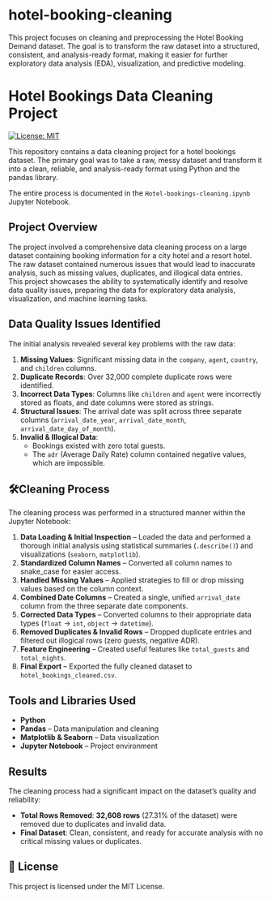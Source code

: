 # hotel-booking-cleaning
This project focuses on cleaning and preprocessing the Hotel Booking Demand dataset. The goal is to transform the raw dataset into a structured, consistent, and analysis-ready format, making it easier for further exploratory data analysis (EDA), visualization, and predictive modeling.

# Hotel Bookings Data Cleaning Project <br>

[![License: MIT](https://img.shields.io/badge/License-MIT-yellow.svg)](https://opensource.org/licenses/MIT) <br>

This repository contains a data cleaning project for a hotel bookings dataset. The primary goal was to take a raw, messy dataset and transform it into a clean, reliable, and analysis-ready format using Python and the pandas library. <br>

The entire process is documented in the `Hotel-bookings-cleaning.ipynb` Jupyter Notebook. <br>

##  Project Overview <br>
The project involved a comprehensive data cleaning process on a large dataset containing booking information for a city hotel and a resort hotel. The raw dataset contained numerous issues that would lead to inaccurate analysis, such as missing values, duplicates, and illogical data entries. <br>
This project showcases the ability to systematically identify and resolve data quality issues, preparing the data for exploratory data analysis, visualization, and machine learning tasks. <br>

##  Data Quality Issues Identified <br>
The initial analysis revealed several key problems with the raw data: <br>

1. **Missing Values**: Significant missing data in the `company`, `agent`, `country`, and `children` columns. <br>
2. **Duplicate Records**: Over 32,000 complete duplicate rows were identified. <br>
3. **Incorrect Data Types**: Columns like `children` and `agent` were incorrectly stored as floats, and date columns were stored as strings. <br>
4. **Structural Issues**: The arrival date was split across three separate columns (`arrival_date_year`, `arrival_date_month`, `arrival_date_day_of_month`). <br>
5. **Invalid & Illogical Data**: <br>
   - Bookings existed with zero total guests. <br>
   - The `adr` (Average Daily Rate) column contained negative values, which are impossible. <br>

## 🛠Cleaning Process <br>
The cleaning process was performed in a structured manner within the Jupyter Notebook: <br>

1. **Data Loading & Initial Inspection** – Loaded the data and performed a thorough initial analysis using statistical summaries (`.describe()`) and visualizations (`seaborn`, `matplotlib`). <br>
2. **Standardized Column Names** – Converted all column names to snake_case for easier access. <br>
3. **Handled Missing Values** – Applied strategies to fill or drop missing values based on the column context. <br>
4. **Combined Date Columns** – Created a single, unified `arrival_date` column from the three separate date components. <br>
5. **Corrected Data Types** – Converted columns to their appropriate data types (`float` → `int`, `object` → `datetime`). <br>
6. **Removed Duplicates & Invalid Rows** – Dropped duplicate entries and filtered out illogical rows (zero guests, negative ADR). <br>
7. **Feature Engineering** – Created useful features like `total_guests` and `total_nights`. <br>
8. **Final Export** – Exported the fully cleaned dataset to `hotel_bookings_cleaned.csv`. <br>

## Tools and Libraries Used <br>
- **Python** <br>
- **Pandas** – Data manipulation and cleaning <br>
- **Matplotlib & Seaborn** – Data visualization <br>
- **Jupyter Notebook** – Project environment <br>

## Results <br>
The cleaning process had a significant impact on the dataset’s quality and reliability: <br>

- **Total Rows Removed**: **32,608 rows** (27.31% of the dataset) were removed due to duplicates and invalid data. <br>
- **Final Dataset**: Clean, consistent, and ready for accurate analysis with no critical missing values or duplicates. <br>

## 📜 License <br>
This project is licensed under the MIT License. <br>
